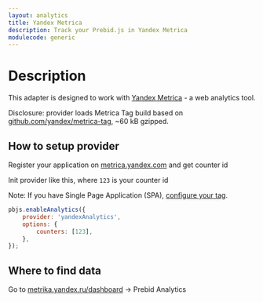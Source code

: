 ```yaml
---
layout: analytics
title: Yandex Metrica
description: Track your Prebid.js in Yandex Metrica
modulecode: generic
---
```


# Description

This adapter is designed to work with [Yandex Metrica](https://metrica.yandex.com/about) - a web analytics tool.

Disclosure: provider loads Metrica Tag build based on [github.com/yandex/metrica-tag](https://github.com/yandex/metrica-tag), ~60 kB gzipped.

## How to setup provider

Register your application on [metrica.yandex.com](https://metrica.yandex.com/) and get counter id

Init provider like this, where `123` is your counter id

Note: If you have Single Page Application (SPA), [configure your tag](https://yandex.com/support/metrica/code/counter-spa-setup.html).

```javascript
pbjs.enableAnalytics({
    provider: 'yandexAnalytics',
    options: {
        counters: [123],
    },
});
```

## Where to find data

Go to [metrika.yandex.ru/dashboard](https://metrika.yandex.ru/dashboard) -> Prebid Analytics
